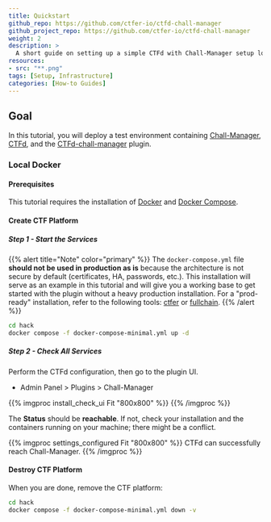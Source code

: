 ```yaml
---
title: Quickstart
github_repo: https://github.com/ctfer-io/ctfd-chall-manager
github_project_repo: https://github.com/ctfer-io/ctfd-chall-manager
weight: 2
description: >
  A short guide on setting up a simple CTFd with Chall-Manager setup locally with Docker.
resources:
- src: "**.png"
tags: [Setup, Infrastructure]
categories: [How-to Guides]
---
```



## Goal

In this tutorial, you will deploy a test environment containing [Chall-Manager](https://github.com/ctfer-io/chall-manager), [CTFd](https://github.com/CTFd/CTFd), and the [CTFd-chall-manager](https://github.com/ctfer-io/ctfd-chall-manager) plugin.

### Local Docker

#### Prerequisites

This tutorial requires the installation of [Docker](https://docs.docker.com/engine/install/) and [Docker Compose](https://docs.docker.com/compose/install/linux/).

#### Create CTF Platform

##### Step 1 - Start the Services

{{% alert title="Note" color="primary" %}}
The `docker-compose.yml` file **should not be used in production as is** because the architecture is not secure by default (certificates, HA, passwords, etc.). This installation will serve as an example in this tutorial and will give you a working base to get started with the plugin without a heavy production installation.
For a "prod-ready" installation, refer to the following tools: [ctfer](https://github.com/ctfer-io/ctfer) or [fullchain](https://github.com/ctfer-io/fullchain).
{{% /alert %}}

```bash
cd hack
docker compose -f docker-compose-minimal.yml up -d
```

##### Step 2 - Check All Services

Perform the CTFd configuration, then go to the plugin UI.

- Admin Panel > Plugins > Chall-Manager

{{% imgproc install_check_ui Fit "800x800" %}}
{{% /imgproc %}}

The **Status** should be **reachable**. If not, check your installation and the containers running on your machine; there might be a conflict.

{{% imgproc settings_configured Fit "800x800" %}}
CTFd can successfully reach Chall-Manager.
{{% /imgproc %}}

#### Destroy CTF Platform

When you are done, remove the CTF platform:

```bash
cd hack
docker compose -f docker-compose-minimal.yml down -v
```